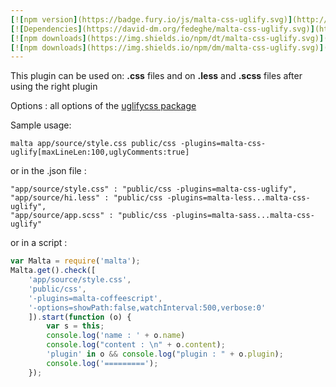 ```yaml
---
[![npm version](https://badge.fury.io/js/malta-css-uglify.svg)](http://badge.fury.io/js/malta-css-uglify)
[![Dependencies](https://david-dm.org/fedeghe/malta-css-uglify.svg)](https://david-dm.org/fedeghe/malta-css-uglify)
[![npm downloads](https://img.shields.io/npm/dt/malta-css-uglify.svg)](https://npmjs.org/package/malta-css-uglify)
[![npm downloads](https://img.shields.io/npm/dm/malta-css-uglify.svg)](https://npmjs.org/package/malta-css-uglify)  
---  
```


This plugin can be used on: **.css** files and on **.less** and **.scss** files after using the right plugin  

Options : all options of the [uglifycss package](https://www.npmjs.com/package/uglifycss)

Sample usage:  
```
malta app/source/style.css public/css -plugins=malta-css-uglify[maxLineLen:100,uglyComments:true]
```
or in the .json file :
```
"app/source/style.css" : "public/css -plugins=malta-css-uglify",
"app/source/hi.less" : "public/css -plugins=malta-less...malta-css-uglify",
"app/source/app.scss" : "public/css -plugins=malta-sass...malta-css-uglify"
```
or in a script : 
``` js
var Malta = require('malta');
Malta.get().check([
    'app/source/style.css',
    'public/css',
    '-plugins=malta-coffeescript',
    '-options=showPath:false,watchInterval:500,verbose:0'
    ]).start(function (o) {
        var s = this;
        console.log('name : ' + o.name)
        console.log("content : \n" + o.content);
        'plugin' in o && console.log("plugin : " + o.plugin);
        console.log('=========');
    });
```